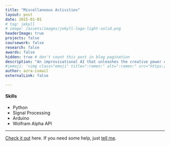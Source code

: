 ```yaml
---
title: "Miscellaneous Activities"
layout: post
date: 2015-01-01
# tag: jekyll
# image: /assets/images/jekyll-logo-light-solid.png
headerImage: true
projects: false
coursework: false
research: false
awards: false
hidden: true # don't count this post in blog pagination
description: "An improvisational AI that unleashes the creative power of an entire orchestra to music producers and artists."
#jemoji: '<img class="emoji" title=":ramen:" alt=":ramen:" src="https://assets.github.com/images/icons/emoji/unicode/1f35c.png" height="20" width="20" align="absmiddle">'
author: azra-ismail
externalLink: false

---
```


#### Skills

- Python
- Signal Processing
- Arduino
- Wolfram Alpha API

---

[Check it out](http://devpost.com/software/orchestrai) here.
If you need some help, just [tell me](http://github.com/aismail1997/sophiasun0515.github.io/issues).
